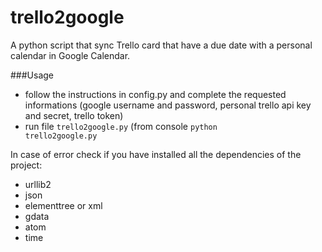 trello2google
=============

A python script that sync Trello card that have a due date with a personal calendar in Google Calendar.

###Usage

- follow the instructions in config.py and complete the requested informations (google username and password, personal trello api key and secret, trello token) 
- run file <code>trello2google.py</code> (from console <code>python trello2google.py</code>

In case of error check if you have installed all the dependencies of the project: 
- urllib2
- json
- elementtree or xml 
- gdata
- atom 
- time
